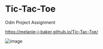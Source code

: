 # Tic-Tac-Toe
Odin Project Assignment

https://melanie-j-baker.github.io/Tic-Tac-Toe/

![image](https://github.com/Melanie-J-Baker/Tic-Tac-Toe/assets/104843873/be045e47-ccb1-4bab-ace1-8e8b96728390)
